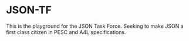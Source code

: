 # JSON-TF
This is the playground for the JSON Task Force.  Seeking to make JSON a first class citizen in PESC and A4L specifications.
